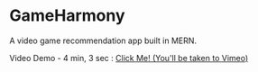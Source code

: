 # GameHarmony
A video game recommendation app built in MERN.

Video Demo - 4 min, 3 sec :
[Click Me! (You'll be taken to Vimeo)](https://vimeo.com/884670336?share=copy)
